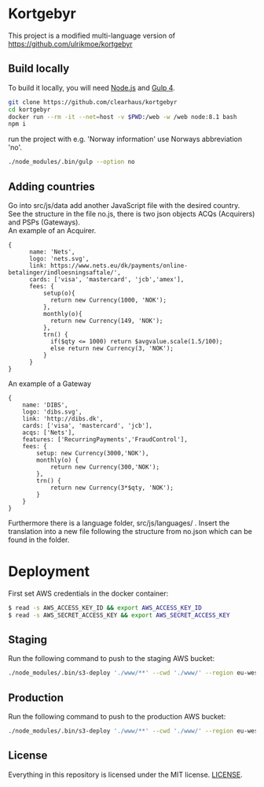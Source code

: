 # Kortgebyr
This project is a modified multi-language version of https://github.com/ulrikmoe/kortgebyr

## Build locally

To build it locally, you will need [Node.js](https://nodejs.org/en/) and [Gulp 4](http://gulpjs.com).

```bash
git clone https://github.com/clearhaus/kortgebyr
cd kortgebyr
docker run --rm -it --net=host -v $PWD:/web -w /web node:8.1 bash
npm i
```
run the project with e.g. 'Norway information' use Norways abbreviation 'no'.
```bash
./node_modules/.bin/gulp --option no
```

## Adding countries

Go into src/js/data add another JavaScript file with the desired country.  
See the structure in the file no.js, there is two json objects ACQs (Acquirers) and PSPs (Gateways).  
An example of an Acquirer.  
```
{
      name: 'Nets',
      logo: 'nets.svg',
      link: https://www.nets.eu/dk/payments/online-betalinger/indloesningsaftale/',
      cards: ['visa', 'mastercard', 'jcb','amex'],
      fees: {
          setup(o){
            return new Currency(1000, 'NOK');
          },
          monthly(o){
            return new Currency(149, 'NOK');
          },
          trn() {
            if($qty <= 1000) return $avgvalue.scale(1.5/100);
            else return new Currency(3, 'NOK');
          }
      }
}
```    

An example of a Gateway
```
{
    name: 'DIBS',
    logo: 'dibs.svg',
    link: 'http://dibs.dk',
    cards: ['visa', 'mastercard', 'jcb'],
    acqs: ['Nets'],
    features: ['RecurringPayments','FraudControl'],
    fees: {
        setup: new Currency(3000,'NOK'),
        monthly(o) {
            return new Currency(300,'NOK');
        },
        trn() {
            return new Currency(3*$qty, 'NOK');
        }
    }
}
```

Furthermore there is a language folder, src/js/languages/ .
Insert the translation into a new file following the structure from no.json which can be found in the folder.

# Deployment

First set AWS credentials in the docker container:

```bash
$ read -s AWS_ACCESS_KEY_ID && export AWS_ACCESS_KEY_ID
$ read -s AWS_SECRET_ACCESS_KEY && export AWS_SECRET_ACCESS_KEY
```
## Staging
Run the following command to push to the staging AWS bucket:
```bash
./node_modules/.bin/s3-deploy './www/**' --cwd './www/' --region eu-west-1 --bucket {Bucket name} --gzip --etag
```

## Production
Run the following command to push to the production AWS bucket:
```bash
./node_modules/.bin/s3-deploy './www/**' --cwd './www/' --region eu-west-1 --bucket {Bucket name} --gzip --cache 86400 --etag
```

## License

Everything in this repository is licensed under the MIT license. [LICENSE](LICENSE).
